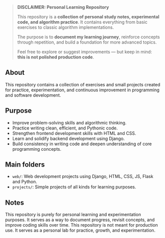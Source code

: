 > **DISCLAIMER: Personal Learning Repository**
>
> This repository is a **collection of personal study notes, experimental code, and algorithm practice**.
> It contains everything from basic exercises to classic algorithm implementations.
>
> The purpose is to **document my learning journey**, reinforce concepts through repetition, and build a foundation for more advanced topics.
>
> Feel free to explore or suggest improvements — but keep in mind: **this is not polished production code**.

## About

This repository contains a collection of exercises and small projects created for practice, experimentation, and continuous improvement in programming and software development.

## Purpose

- Improve problem-solving skills and algorithmic thinking.
- Practice writing clean, efficient, and Pythonic code.
- Strengthen frontend development skills with HTML and CSS.
- Learn and solidify backend development using Django.
- Build consistency in writing code and deepen understanding of core programming concepts.

## Main folders

- `web/`: Web development projects using Django, HTML, CSS, JS, Flask and Python.
- `projects/`: Simple projects of all kinds for learning purposes.

## Notes

This repository is purely for personal learning and experimentation purposes. It serves as a way to document progress, revisit concepts, and improve coding skills over time. This repository is not meant for production use. It serves as a personal lab for practice, growth, and experimentation.

